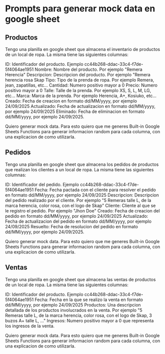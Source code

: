 # Prompts para generar mock data en google sheet

## Productos

Tengo una planilla en google sheet que almacena el inventario de productos de un local de ropa. La misma tiene las siguientes columnas:

ID: Identificador del producto. Ejemplo cc44b268-ddac-33c4-f7de-5f4064ae1951
Nombre: Nombre del producto. Por ejemplo "Remera Herencia"
Descripcion: Descripcion del producto. Por ejemplo "Remera herencia rosa Skap
Tipo: Tipo de la prenda de ropa. Por ejemplo Remera, jean, zapatillas, etc...
Cantidad: Numero positivo mayor a 0
Precio: Numero positivo mayor a 0
Talle: Talle de la prenda. Por ejemplo XS, S, L, M, LG, etc...
Marca: Marca de la prenda. Por ejemplo Herencia, A+, Kosiuko, etc...
Creado: Fecha de creacion en formato dd/MM/yyyy, por ejemplo 24/09/2025
Actualizado: Fecha de actualizacion en formato dd/MM/yyyy, por ejemplo 24/09/2025
Eliminado: Fecha de eliminacion en formato dd/MM/yyyy, por ejemplo 24/09/2025.

Quiero generar mock data. Para esto quiero que me generes Built-in Google Sheets Functions para generar informacion random para cada columna, con una explicacion de como utilizarla.

## Pedidos

Tengo una planilla en google sheet que almacena los pedidos de productos  que realizan los clientes a un local de ropa. La misma tiene las siguientes columnas:

ID: Identificador del pedido. Ejemplo cc44b268-ddac-33c4-f7de-5f4064ae1951
Fecha: Fecha pactada con el cliente para resolver el pedido en formato dd/MM/yyyy, por ejemplo 24/09/2025
Descripcion: Descripcion del pedido realizado por el cliente. Por ejemplo "5 Remeras talle L, de la marca herencia, color rosa, con el logo de Skap"
Cliente: Cliente al que se le registro el pedido. Por ejemplo "Jhon Doe"
Creado: Fecha de creacion del pedido en formato dd/MM/yyyy, por ejemplo 24/09/2025
Actualizado: Fecha de actualizacion del pedido en formato dd/MM/yyyy, por ejemplo 24/09/2025
Resuelto: Fecha de resolucion del pedido en formato dd/MM/yyyy, por ejemplo 24/09/2025.

Quiero generar mock data. Para esto quiero que me generes Built-in Google Sheets Functions para generar informacion random para cada columna, con una explicacion de como utilizarla.

## Ventas

Tengo una planilla en google sheet que almacena las ventas de productos  de un local de ropa. La misma tiene las siguientes columnas:

ID: Identificador del producto. Ejemplo cc44b268-ddac-33c4-f7de-5f4064ae1951
Fecha: Fecha en la que se realizo la venta en formato dd/MM/yyyy, por ejemplo 24/09/2025
Productos: Una descripcion detallada de los productos involucrados en la venta. Por ejemplo "5 Remeras talle L, de la marca herencia, color rosa, con el logo de Skap, 3 buzos A+ talle L, ..."
Ingresos: Numero positivo mayor a 0 que representa los ingresos de la venta.

Quiero generar mock data. Para esto quiero que me generes Built-in Google Sheets Functions para generar informacion random para cada columna, con una explicacion de como utilizarla.
